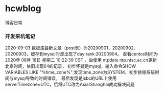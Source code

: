 # hcwblog
博客日常


### 开发采坑笔记
2020-09-03
数据库最新文章（post表）为20200901，20200902，20200903，缓存到mysql时却出现了day:rank:20200904。
查看centos时间为2020年 08月 18日 星期二 10:22:39 CST ，后使用 ntpdate ntp.ntsc.ac.cn更新北京时间，依旧出现04的记录，
初步怀疑是mysql，输入命令SHOW VARIABLES LIKE "%time_zone%";发现time_zone为SYSTEM，初步排除系统时间与mysql导致的时间错误。
最后发现是jsbc的URL上使用serverTimezone=UTC，后将UTC改为Asia/Shanghai成功解决问题

